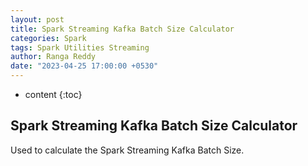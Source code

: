 ```yaml
---
layout: post
title: Spark Streaming Kafka Batch Size Calculator
categories: Spark
tags: Spark Utilities Streaming
author: Ranga Reddy
date: "2023-04-25 17:00:00 +0530"
---
```


* content
{:toc}

## Spark Streaming Kafka Batch Size Calculator

Used to calculate the Spark Streaming Kafka Batch Size.

<html lang="en">
  <head>
    <meta charset="utf-8">
    <meta name="viewport" content="width=device-width, initial-scale=1">
    <title>Spark Shuffle Partition Generator</title>
    <link href="{{ site.baseurl }}{% link css/bootstrap.min.css %}" rel="stylesheet">
    <script src="{{ site.baseurl }}{% link js/bootstrap.bundle.min.js %}"></script>
    <script src="{{ site.baseurl }}{% link js/jquery-slim.js %}"></script>
    <script src="{{ site.baseurl }}{% link js/common.js %}"></script>
    <script type="text/javascript">
      $(document).ready(function() {

        function hide_configuration() {
          $("#kafka_batch_size_ouput_config").hide();
        }

        $("#reset-batch-size").click(function() {
          hide_configuration();
          $("#numPartitions").val(5)
          $("#maxRatePerPartition").val(100)
          $("#batchDuration").val(2)
        });
        
        $("#calculate-batch-size").click(function() {
            hide_configuration();
            var numPartitions = parseInt($("#numPartitions").val());
            var maxRatePerPartition = parseInt($("#maxRatePerPartition").val());
            var batchDuration = parseInt($("#batchDuration").val());

            var batchSize = numPartitions * maxRatePerPartition * batchDuration;

            $("#batchSize").val(batchSize);
            $("#kafka_batch_size_ouput_config").show();
        });

        hide_configuration();
      });
    </script>
  </head>
  <body>
    <div class="container-fluid">
      <div class="row" id="kafka_batch_size_config" style="margin-top: 10px;">
        <div class="col-md-12">
          <div class="card">
            <div class="card-header">
              <h5>Spark Streaming Kafka Batch Size Configuration</h5>
            </div> <!-- card-header -->
            <div class="card-body">
              <div class="row" style='margin-top: 10px;'>
                <div class="col-sm-4">
                  <div class="form-group">
                    <label for="numPartitions">Number of Kafka Partitions:</label>
                  </div>
                </div>
                <div class="col-sm-4">
                  <div class="form-group">
                    <input type="number" class="form-control" id="numPartitions" name="numPartitions" min="1" step="1" value="5" required>
                  </div>
                </div>
              </div>
              <div class="row" style='margin-top: 10px;'>
                <div class="col-sm-4">
                  <div class="form-group">
                    <label for="batchDuration">Batch Duration (seconds):</label>
                  </div>
                </div>
                <div class="col-sm-4">
                  <div class="form-group">        
                    <input type="number" class="form-control" id="batchDuration" name="batchDuration" min="1" step="1" value="2" required>
                  </div>
                </div>
              </div>
              <div class="row" style='margin-top: 10px;'>
                <div class="col-sm-4">
                  <div class="form-group">
                    <label for="maxRatePerPartition">Max Rate Per Partition (records/sec):</label>
                  </div>
                </div>
                <div class="col-sm-4">
                  <div class="form-group">
                    <input type="number" class="form-control" id="maxRatePerPartition" name="maxRatePerPartition" min="1" step="1" value="100" required>
                  </div>
              </div>
              </div>
            </div> <!-- card-body -->
            <div class="card-footer" id='kafka_batch_size_button_config'>
              <div class="row">
                <div class="col-sm-3">
                  <div class="form-group">
                    <button type="button" id='calculate-batch-size' class="btn btn-primary">Calculate Batch Size</button>
                  </div>
                </div>
                <div class="col-sm-3">
                  <div class="form-group">
                    <button type="button" id='reset-batch-size' class="btn btn-warning">Reset Config</button>
                  </div>
                </div>
              </div>
            </div> <!-- card-footer -->
          </div> <!-- card -->
        </div>
      </div> <!-- kafka_batch_size_config -->
      <div class="row" id='kafka_batch_size_ouput_config' style="margin-top: 10px;">
          <div class="col-md-12">
            <div class="card">
              <div class="card-body">
                 <div class="row">
                  <div class="col-sm-4">
                    <div class="form-group">
                      <label for="batchSize">Maximum Kafka Messages to Fetch per Batch is </label>
                    </div>
                  </div>
                  <div class="col-sm-4">
                    <div class="form-group">        
                     <input type="number" class="form-control" id="batchSize" name="batchSize" readonly>
                    </div>
                  </div>
                </div>
              </div>
            </div>
          </div>
      </div> <!-- kafka_batch_size_ouput_config-->
    </div> <!-- container-fluid -->
  </body>
</html>